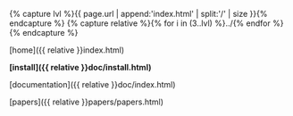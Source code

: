 {% capture lvl %}{{ page.url | append:'index.html' | split:'/' | size }}{% endcapture %}
{% capture relative %}{% for i in (3..lvl) %}../{% endfor %}{% endcapture %}

[home]({{ relative }}index.html)

**[install]({{ relative }}doc/install.html)**

[documentation]({{ relative }}doc/index.html)

[papers]({{ relative }}papers/papers.html)
